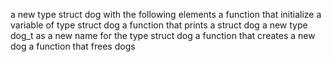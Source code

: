 a new type struct dog with the following elements
a function that initialize a variable of type struct dog
a function that prints a struct dog
a new type dog_t as a new name for the type struct dog
a function that creates a new dog
a function that frees dogs
